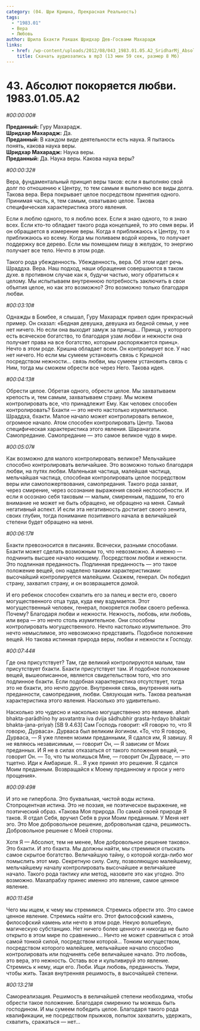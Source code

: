 ```yaml
---
category: (04. Шри Кришна, Прекрасная Реальность)
tags:
  - "1983.01"
  - Вера
  - Любовь
author: Шрила Бхакти Ракшак Шридхар Дев-Госвами Махарадж
links:
  - href: /wp-content/uploads/2012/08/043_1983.01.05.A2_SridharMj_Absolyut_pokoryaetsya_lyubvi.mp3
    title: Скачать аудиозапись в mp3 (13 мин 59 сек, размер 8 Мб)
---
```


# 43. Абсолют покоряется любви. 1983.01.05.A2

*#00:00:00#*

**Преданный:** Гуру Махарадж.\
**Шридхар Махарадж:** Да.\
**Преданный:** В каждом виде деятельности есть наука. Я пытаюсь понять, какова наука веры.\
**Шридхар Махарадж:** Наука веры.\
**Преданный:** Да. Наука веры. Какова наука веры?

*#00:00:32#*

Вера, фундаментальный принцип веры таков: если я выполняю свой долг по отношению к Центру, то тем самым я выполняю все виды долга. Такова вера. Вера покрывает целое посредством принятия одного. Принимая часть, я, тем самым, охватываю целое. Такова специфическая характеристика этого явления.

Если я люблю одного, то я люблю всех. Если я знаю одного, то я знаю всех. Если кто-то обладает такого рода концепцией, то это семя веры. И он обращается в измерение веры. Когда я приближаюсь к Центру, то я приближаюсь ко всему. Когда мы поливаем водой корень, то получает поддержку все дерево. Если мы помещаем пищу в желудок, то энергию получает все тело. Нечто в этом роде.

Такого рода убежденность. Убежденность, вера. Об этом идет речь. Шраддха. Вера. Наш подход, наши обращения совершаются в таком духе. в противном случае как я, будучи частью, могу обратиться к целому. Мы испытываем внутреннюю потребность заключить в свои объятия целое, но как это возможно? Это возможно только благодаря любви.

*#00:03:10#*

Однажды в Бомбее, я слышал, Гуру Махарадж привел один прекрасный пример. Он сказал: «Бедная девушка, девушка из бедной семьи, у нее нет ничего. Но если она выходит замуж за принца… Принца, у которого есть всяческое богатство, то благодаря узам любви и нежности она получает права на все богатство, которым распоряжается принц». Нечто в этом роде. Кришна обладает всем. Он контролирует все. У нас нет ничего. Но если мы сумеем установить связь с Кришной посредством нежности… связь любви, мы сумеем установить связь с Ним, тогда мы сможем обрести все через Него. Такова идея.

*#00:04:13#*

Обрести целое. Обретая одного, обрести целое. Мы захватываем крепость и, тем самым, захватываем страну. Мы можем контролировать все, что принадлежит Ему. Как человек способен контролировать? Бхакти — это нечто настолько изумительное. Шраддха, бхакти. Малое начало может контролировать великое, огромное начало. Атом способен контролировать Центр. Такова специфическая характеристика этого явления. Шаранагати. Самопредание. Самопредание — это самое великое чудо в мире.

*#00:05:07#*

Как возможно для малого контролировать великое? Мельчайшее способно контролировать величайшее. Это возможно только благодаря любви, на путях любви. Маленькая частица, малейшая частица, мельчайшая частица, способная контролировать целое посредством веры или самопожертвования, самопредания. Такого рода захват, через смирение, через осознание выражения своей неспособности. И если я осознаю себя таковым — малым, смиренным, падшим, то его внимание не может не быть обращено, не обращено на меня. Самый негативный аспект. И если эта негативность достигает своего зенита, своих глубин, тогда понимание позитивного начала в величайшей степени будет обращено на меня.

*#00:06:17#*

Бхакти превозносится в писаниях. Всячески, разными способами. Бхакти может сделать возможным то, что невозможно. А именно — подчинить высшее начало низшему. Посредством любви и нежности. Это подлинная преданность. Подлинная преданность — это такое положение вещей, оно наделено такими характеристиками: высочайший контролируется малейшим. Скажем, генерал. Он победил страну, захватил страну, и он возвращается домой.

И его ребенок способен схватить его за палец и вести его, своего могущественного отца туда, куда ему вздумается. Этот могущественный человек, генерал, покоряется любви своего ребенка. Почему? Благодаря любви и нежности. Нежность, любовь, или любовь, или вера — это нечто столь изумительное. Они способны контролировать могущественного. Нечто настолько изумительное. Это нечто немыслимое, это невозможно представить. Подобное положение вещей. Но такова истинная природа веры, любви и нежности к Господу.

*#00:07:44#*

Где она присутствует? Там, где великий контролируются малым, там присутствует бхакти. Бхакти присутствует там. И подобное положение вещей, вышеописанное, является свидетельством того, что это подлинное бхакти. Если подобная характеристика отсутствует, тогда это не бхакти, это нечто другое. Внутренняя связь, внутренняя нить преданности, самопредания, любви. Связующая нить. Такова реальная характеристика этого явления. Насколько это удивительно.

Насколько это чудесно и насколько могущественно это явление. ahaḿ bhakta-parādhīno hy asvatantra iva dvija sādhubhir grasta-hṛdayo bhaktair bhakta-jana-priyaḥ [SB 9.4.63] Сам Господь говорит: «Я говорю то, что Я говорю, Дурваса». Дурваса был великим йогином. «То, что Я говорю, Дурваса, — Я уже пленен моими преданными, Я сдался им, Я завишу. Я не являюсь независимым, — говорит Он, — Я зависим от Моих преданных. И Я не в силах отказаться от такого положения вещей, — говорит Он. — То, что ты молишься Мне, — говорит Он Дурвасе, — это тщетно. Иди к Амбарише. Я… Я уже принял это решение. Я сдался Моим преданным. Возвращайся к Моему преданному и проси у него прощения».

*#00:09:49#*

И это не гипербола. Это буквальная, чистой воды истина. Стопроцентная истина. Это не поэзия, не поэтическое выражение, не поэтический образ. «Такова Моя природа. По самой своей природе Я таков. Я отдал Себя, вручил Себя в руки Моим преданным. У Меня нет эго. Это Мое добровольное решение, добровольная сдача, решимость. Добровольное решение с Моей стороны.

Хотя Я — Абсолют, тем не менее, Мое добровольное решение таково». Это бхакти. И это бхакта. Мы должны найти, мы стремимся отыскать самое скрытое богатство. Величайшую тайну, о которой когда-либо мог помыслить этот мир. Секретную силу. Силу, позволяющую малейшему, мельчайшему началу контролировать высочайшее и величайшее начало. Такого рода тактику или метод, назовите это как угодно. Это возможно. Махапрабху принес именно это явление, самое ценное явление.

*#00:11:45#*

Чего мы ищем, к чему мы стремимся. Стремись обрести это. Это самое ценное явление. Стремись найти его. Этот философский камень, философский камень или нечто в этом роде. Некую волшебную, магическую субстанцию. Нет ничего более ценного и никогда не было открыто в этом мире по сравнению… Ничто не может сравниться с этой самой тонкой силой, посредством которой… Тонким могуществом, посредством которого малейшее, мельчайшее начало способно контролировать или подчинять себе величайшее начало. Это любовь, это вера, это нежность. Оставь все и культивируй это явление. Стремись к нему, ищи его. Люби. Ищи любовь, преданность. Умри, чтобы жить. Такая внутренняя решимость, в высочайшей степени.

*#00:13:21#*

Самореализация. Решимость в величайшей степени необходима, чтобы обрести такое положение. Благодаря смирению ты можешь быть господином. И мы сумеем победить целое. Благодаря такого рода квалификации, не посредством прыжков, попыток захватить, удержать, схватить, сражаться — нет…

